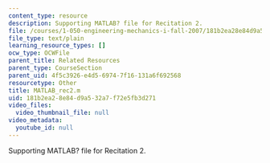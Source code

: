 ```yaml
---
content_type: resource
description: Supporting MATLAB? file for Recitation 2.
file: /courses/1-050-engineering-mechanics-i-fall-2007/181b2ea28e84d9a532a7f72e5fb3d271_MATLAB_rec2.m
file_type: text/plain
learning_resource_types: []
ocw_type: OCWFile
parent_title: Related Resources
parent_type: CourseSection
parent_uid: 4f5c3926-e4d5-6974-7f16-131a6f692568
resourcetype: Other
title: MATLAB_rec2.m
uid: 181b2ea2-8e84-d9a5-32a7-f72e5fb3d271
video_files:
  video_thumbnail_file: null
video_metadata:
  youtube_id: null
---
```

Supporting MATLAB? file for Recitation 2.

